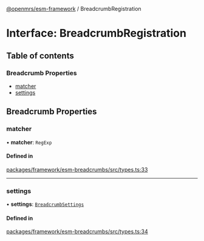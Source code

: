 [@openmrs/esm-framework](../API.md) / BreadcrumbRegistration

# Interface: BreadcrumbRegistration

## Table of contents

### Breadcrumb Properties

- [matcher](BreadcrumbRegistration.md#matcher)
- [settings](BreadcrumbRegistration.md#settings)

## Breadcrumb Properties

### matcher

• **matcher**: `RegExp`

#### Defined in

[packages/framework/esm-breadcrumbs/src/types.ts:33](https://github.com/openmrs/openmrs-esm-core/blob/main/packages/framework/esm-breadcrumbs/src/types.ts#L33)

___

### settings

• **settings**: [`BreadcrumbSettings`](BreadcrumbSettings.md)

#### Defined in

[packages/framework/esm-breadcrumbs/src/types.ts:34](https://github.com/openmrs/openmrs-esm-core/blob/main/packages/framework/esm-breadcrumbs/src/types.ts#L34)
